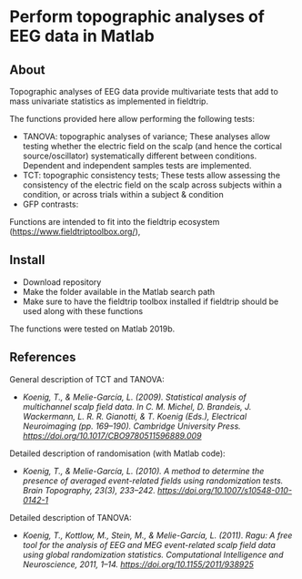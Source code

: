 # Perform topographic analyses of EEG data in Matlab
## About
Topographic analyses of EEG data provide multivariate tests that add to mass univariate statistics as implemented in fieldtrip.

The functions provided here allow performing the following tests:
 * TANOVA: topographic analyses of variance; These analyses allow testing whether the electric field on the scalp (and hence the cortical source/oscillator) systematically different between conditions. Dependent and independent samples tests are implemented.
 *  TCT: topographic consistency tests; These tests allow assessing the consistency of the electric field on the scalp across subjects within a condition, or across trials within a subject & condition
 *  GFP contrasts:


Functions are intended to fit into the fieldtrip ecosystem (https://www.fieldtriptoolbox.org/),


## Install
 * Download repository
 * Make the folder available in the Matlab search path
 * Make sure to have the fieldtrip toolbox installed if fieldtrip should be used along with these functions

The functions were tested on Matlab 2019b.

## References
General description of TCT and TANOVA: 
* *Koenig, T., & Melie-García, L. (2009). Statistical analysis of multichannel scalp field data. In C. M. Michel, D. Brandeis, J. Wackermann, L. R. R. Gianotti, & T. Koenig (Eds.), Electrical Neuroimaging (pp. 169–190). Cambridge University Press. https://doi.org/10.1017/CBO9780511596889.009*

Detailed description of randomisation (with Matlab code): 
* *Koenig, T., & Melie-García, L. (2010). A method to determine the presence of averaged event-related fields using randomization tests. Brain Topography, 23(3), 233–242. https://doi.org/10.1007/s10548-010-0142-1*

Detailed description of TANOVA: 
* *Koenig, T., Kottlow, M., Stein, M., & Melie-García, L. (2011). Ragu: A free tool for the analysis of EEG and MEG event-related scalp field data using global randomization statistics. Computational Intelligence and Neuroscience, 2011, 1–14. https://doi.org/10.1155/2011/938925*
